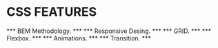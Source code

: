 # CSS FEATURES

*** BEM Methodology. ***
*** Responsive Desing. ***
*** GRID. ***
*** Flexbox. ***
*** Animations. ***
*** Transition. ***